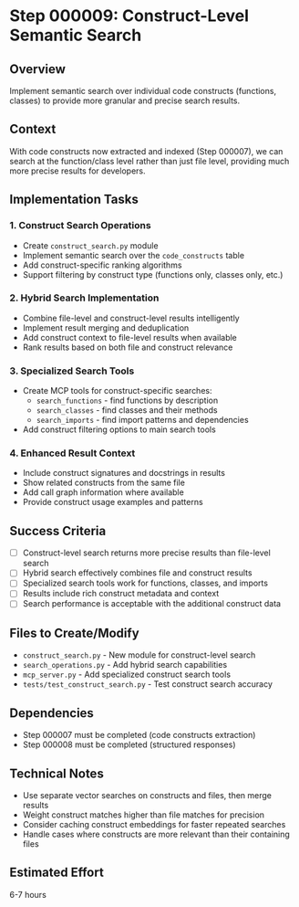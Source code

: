 # Step 000009: Construct-Level Semantic Search

## Overview
Implement semantic search over individual code constructs (functions, classes) to provide more granular and precise search results.

## Context
With code constructs now extracted and indexed (Step 000007), we can search at the function/class level rather than just file level, providing much more precise results for developers.

## Implementation Tasks

### 1. Construct Search Operations
- Create `construct_search.py` module
- Implement semantic search over the `code_constructs` table
- Add construct-specific ranking algorithms
- Support filtering by construct type (functions only, classes only, etc.)

### 2. Hybrid Search Implementation
- Combine file-level and construct-level results intelligently
- Implement result merging and deduplication
- Add construct context to file-level results when available
- Rank results based on both file and construct relevance

### 3. Specialized Search Tools
- Create MCP tools for construct-specific searches:
  - `search_functions` - find functions by description
  - `search_classes` - find classes and their methods
  - `search_imports` - find import patterns and dependencies
- Add construct filtering options to main search tools

### 4. Enhanced Result Context
- Include construct signatures and docstrings in results
- Show related constructs from the same file
- Add call graph information where available
- Provide construct usage examples and patterns

## Success Criteria
- [ ] Construct-level search returns more precise results than file-level search
- [ ] Hybrid search effectively combines file and construct results
- [ ] Specialized search tools work for functions, classes, and imports
- [ ] Results include rich construct metadata and context
- [ ] Search performance is acceptable with the additional construct data

## Files to Create/Modify
- `construct_search.py` - New module for construct-level search
- `search_operations.py` - Add hybrid search capabilities
- `mcp_server.py` - Add specialized construct search tools
- `tests/test_construct_search.py` - Test construct search accuracy

## Dependencies
- Step 000007 must be completed (code constructs extraction)
- Step 000008 must be completed (structured responses)

## Technical Notes
- Use separate vector searches on constructs and files, then merge results
- Weight construct matches higher than file matches for precision
- Consider caching construct embeddings for faster repeated searches
- Handle cases where constructs are more relevant than their containing files

## Estimated Effort
6-7 hours